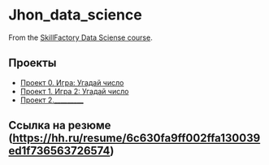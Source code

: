 # Jhon_data_sciencе
From the [SkillFactory Data Sciense course](https://skillfactory.ru/data-scientist).

## Проекты

* [Проект 0. Игра: Угадай число](https://github.com/EvgeniiMashoshin/Jhon_data_science/blob/main/game.py)
* [Проект 1. Игра 2: Угадай число](https://github.com/EvgeniiMashoshin/Jhon_data_science/blob/main/geme_v2.py)
* [Проект 2._________](___)

## Ссылка на резюме (https://hh.ru/resume/6c630fa9ff002ffa130039ed1f736563726574)

